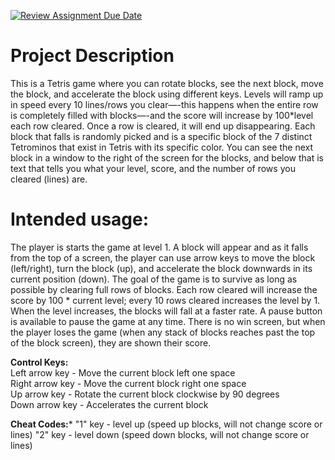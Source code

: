 [![Review Assignment Due Date](https://classroom.github.com/assets/deadline-readme-button-22041afd0340ce965d47ae6ef1cefeee28c7c493a6346c4f15d667ab976d596c.svg)](https://classroom.github.com/a/YxXKqIeT)

# Project Description
This is a Tetris game where you can rotate blocks, see the next block, move the block, and accelerate the block using different keys. Levels will ramp up in speed every 10 lines/rows you clear—-this happens when the entire row is completely filled with blocks—-and the score will increase by 100*level each row cleared. Once a row is cleared, it will end up disappearing. Each block that falls is randomly picked and is a specific block of the 7 distinct Tetrominos that exist in Tetris with its specific color. You can see the next block in a window to the right of the screen for the blocks, and below that is text that tells you what your level, score, and the number of rows you cleared (lines) are.  

# Intended usage:
The player is starts the game at level 1. A block will appear and as it falls from the top of a screen, the player can use arrow keys to move the block (left/right), turn the block (up), and accelerate the block downwards in its current position (down). The goal of the game is to survive as long as possible by clearing full rows of blocks. Each row cleared will increase the score by 100 * current level; every 10 rows cleared increases the level by 1. When the level increases, the blocks will fall at a faster rate. A pause button is available to pause the game at any time. There is no win screen, but when the player loses the game (when any stack of blocks reaches past the top of the block screen), they are shown their score.

**Control Keys:**  
Left arrow key - Move the current block left one space  
Right arrow key - Move the current block right one space  
Up arrow key - Rotate the current block clockwise by 90 degrees  
Down arrow key - Accelerates the current block  

**Cheat Codes:***
"1" key - level up (speed up blocks, will not change score or lines)
"2" key - level down (speed down blocks, will not change score or lines)
